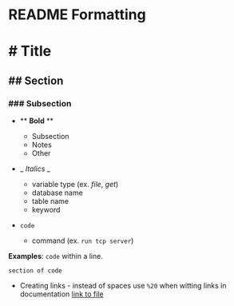 # README Formatting

# # Title
## ## Section
### ### Subsection 

* ** **Bold** ** 
  * Subsection
  * Notes
  * Other

* _ _Italics_ _ 
  * variable type (ex. _file_, _get_) 
  * database name
  * table name
  * keyword
     

* `code`
  * command (ex. `run tcp server`)

**Examples**: 
`code` within a line. 

```
section of code 
``` 

* Creating links - instead of spaces use `%20` when witting links in documentation
[link to file](formatting.md)




